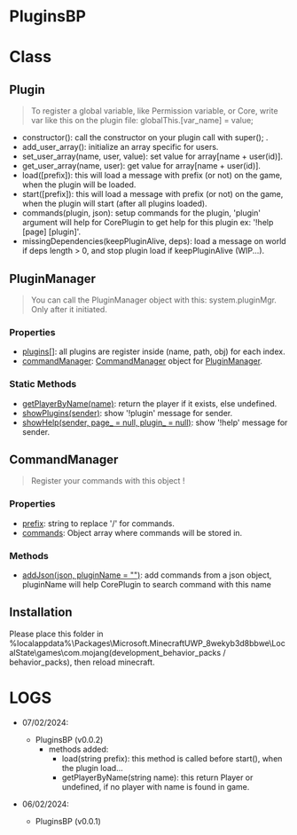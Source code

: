 # PluginsBP

# Class
## Plugin
> To register a global variable, like Permission variable, or Core, write var like this on the plugin file:
> globalThis.\[var_name\] = value;

- constructor(): call the constructor on your plugin call with super(); .
- add_user_array(): initialize an array specific for users.
- set_user_array(name, user, value): set value for array[name + user(id)].
- get_user_array(name, user): get value for array[name + user(id)].
- load(\[prefix\]): this will load a message with prefix (or not) on the game, when the plugin will be loaded.
- start(\[prefix\]): this will load a message with prefix (or not) on the game, when the plugin will start (after all plugins loaded).
- commands(plugin, json): setup commands for the plugin, 'plugin' argument will help for CorePlugin to get help for this plugin ex: '!help \[page\] \[plugin\]'.
- missingDependencies(keepPluginAlive, deps): load a message on world if deps length > 0, and stop plugin load if keepPluginAlive (WIP...).

## PluginManager
> You can call the PluginManager object with this: system.pluginMgr.
> Only after it initiated.

### Properties
- [plugins\[\]](https://github.com/QuentinFTL/PluginsBP/blob/5210d0e8acfd4daed1ed6ef2d016f4de77bcdad9/PluginsBPVoid/scripts/class/PluginManager.js#L20): all plugins are register inside (name, path, obj) for each index.
- [commandManager](https://github.com/QuentinFTL/PluginsBP/blob/5210d0e8acfd4daed1ed6ef2d016f4de77bcdad9/PluginsBPVoid/scripts/class/PluginManager.js#L22): [CommandManager](https://github.com/QuentinFTL/PluginsBP/blob/main/PluginsBPVoid/scripts/class/CommandManager.js) object for [PluginManager](https://github.com/QuentinFTL/PluginsBP/blob/main/PluginsBPVoid/scripts/class/PluginManager.js).

### Static Methods
- [getPlayerByName(name)](https://github.com/QuentinFTL/PluginsBP/blob/dc95661c7df404b9fc79b1dfc8e31f5756a79f62/PluginsBPVoid/scripts/class/PluginManager.js#L70): return the player if it exists, else undefined.
- [showPlugins(sender)](https://github.com/QuentinFTL/PluginsBP/blob/dc95661c7df404b9fc79b1dfc8e31f5756a79f62/PluginsBPVoid/scripts/class/PluginManager.js#L101): show '!plugin' message for sender.
- [showHelp(sender, page_ = null, plugin_ = null)](https://github.com/QuentinFTL/PluginsBP/blob/dc95661c7df404b9fc79b1dfc8e31f5756a79f62/PluginsBPVoid/scripts/class/PluginManager.js#L120): show '!help' message for sender.

## CommandManager
> Register your commands with this object !

### Properties
- [prefix](https://github.com/QuentinFTL/PluginsBP/blob/2733be676688fcfd007d5f2a21de64eec93a69d5/PluginsBPVoid/scripts/class/CommandManager.js#L24C14-L24C20): string to replace '/' for commands.
- [commands](https://github.com/QuentinFTL/PluginsBP/blob/2733be676688fcfd007d5f2a21de64eec93a69d5/PluginsBPVoid/scripts/class/CommandManager.js#L25C14-L25C22): Object array where commands will be stored in.

### Methods
- [addJson(json, pluginName = "")](https://github.com/QuentinFTL/PluginsBP/blob/2733be676688fcfd007d5f2a21de64eec93a69d5/PluginsBPVoid/scripts/class/CommandManager.js#L30C5-L30C37): add commands from a json object, pluginName will help CorePlugin to search command with this name 


## Installation
Please place this folder in %localappdata%\Packages\Microsoft.MinecraftUWP_8wekyb3d8bbwe\LocalState\games\com.mojang\(development_behavior_packs / behavior_packs), then reload minecraft.

# LOGS
 - 07/02/2024:
     -   PluginsBP (v0.0.2)
         -   methods added:
             -   load(string prefix): this method is called before start(), when the plugin load...
             -   getPlayerByName(string name): this return Player or undefined, if no player with name is found in game.

 - 06/02/2024:
     -   PluginsBP (v0.0.1)

